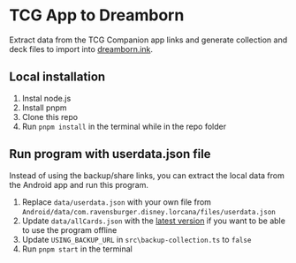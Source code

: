 # TCG App to Dreamborn
Extract data from the TCG Companion app links and generate collection and deck files to import into [dreamborn.ink](https://dreamborn.ink).

## Local installation
1. Instal node.js
2. Install pnpm
3. Clone this repo
4. Run `pnpm install` in the terminal while in the repo folder

## Run program with userdata.json file
Instead of using the backup/share links, you can extract the local data from the Android app and run this program.
1. Replace `data/userdata.json` with your own file from `Android/data/com.ravensburger.disney.lorcana/files/userdata.json`
2. Update `data/allCards.json` with the [latest version](https://lorcanajson.org/files/current/en/allCards.json) if you want to be able to use the program offline
3. Update `USING_BACKUP_URL` in `src\backup-collection.ts` to `false`
4. Run `pnpm start` in the terminal
